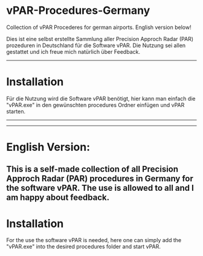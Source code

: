 # vPAR-Procedures-Germany
Collection of vPAR Procederes for german airports. English version below!

Dies ist eine selbst erstellte Sammlung aller Precision Approch Radar (PAR) prozeduren in Deutschland für die Software vPAR. Die Nutzung sei allen gestattet und ich freue mich natürlich über Feedback.

---------------------------------------------------------------------------------------------------------------------------------------------

# Installation
Für die Nutzung wird die Software vPAR benötigt, hier kann man einfach die "vPAR.exe" in den gewünschten procedures Ordner einfügen und vPAR starten.

---------------------------------------------------------------------------------------------------------------------------------------------
---------------------------------------------------------------------------------------------------------------------------------------------

# English Version:

This is a self-made collection of all Precision Approch Radar (PAR) procedures in Germany for the software vPAR. The use is allowed to all and I am happy about feedback.
---------------------------------------------------------------------------------------------------------------------------------------------

# Installation
For the use the software vPAR is needed, here one can simply add the "vPAR.exe" into the desired procedures folder and start vPAR.
